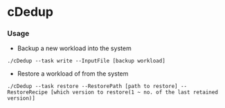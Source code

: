 # cDedup

### Usage

+ Backup a new workload into the system
```
./cDedup --task write --InputFile [backup workload]
```
+ Restore a workload of from the system
```
./cDedup --task restore --RestorePath [path to restore] --RestoreRecipe [which version to restore(1 ~ no. of the last retained version)]
```